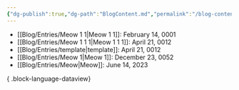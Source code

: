 ```yaml
---
{"dg-publish":true,"dg-path":"BlogContent.md","permalink":"/blog-content/","pinned":"true","dgEnableSearch":"false"}
---
```



- [[Blog/Entries/Meow 1 1\|Meow 1 1]]: February 14, 0001
- [[Blog/Entries/Meow 1 1 1\|Meow 1 1 1]]: April 21, 0012
- [[Blog/Entries/template\|template]]: April 21, 0012
- [[Blog/Entries/Meow 1\|Meow 1]]: December 23, 0052
- [[Blog/Entries/Meow\|Meow]]: June 14, 2023

{ .block-language-dataview}

